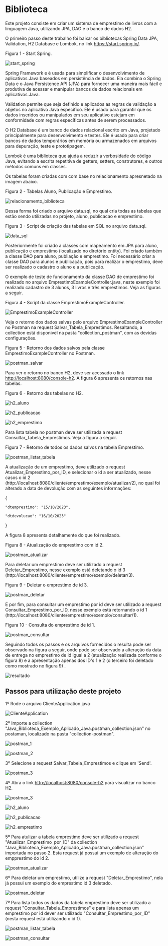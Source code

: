 # Biblioteca

Este projeto consiste em criar um sistema de emprestimo de livros com a linguagem Java, utilizando JPA, DAO e o banco de dados H2.

O primeiro passo deste trabalho foi baixar os bibliotecas Spring Data JPA, Validation, H2 Database e Lombok, no link <https://start.spring.io/>.

Figura 1 - Start Spring.

![start_spring](imagens/start_spring_atualizado.png)

Spring Framework e é usada para simplificar o desenvolvimento de aplicativos Java baseados em persistência de dados. Ela combina o Spring Data e o Java Persistence API (JPA) para fornecer uma maneira mais fácil e produtiva de acessar e manipular bancos de dados relacionais em aplicativos Java.

 Validation permite que seja definido e aplicados as regras de validação a objetos no aplicativo Java especifico. Ele é usado para garantir que os dados inseridos ou manipulados em seu aplicativo estejam em conformidade com regras específicas antes de serem processados.

 O H2 Database é um banco de dados relacional escrito em Java, projetado principalmente para desenvolvimento e testes. Ele é usado para criar bancos de dados temporários em memória ou armazenados em arquivos para depuração, teste e prototipagem.

Lombok é uma biblioteca que ajuda a reduzir a verbosidade do código Java, evitando a escrita repetitiva de getters, setters, construtores, e outros métodos comuns em classes.

Os tabelas foram criadas com com base no relacionamento apresnetado na imagem abaixo.

Figura 2 - Tabelas Aluno, Publicação e Emprestimo.

![relacionamento_biblioteca](imagens/relacionamento_biblioteca.drawio.png)

Dessa forma foi criado o arquivo data.sql, no qual cria todas as tabelas que estão sendo utilizadas no projeto, aluno, publicacao e emprestimo.

Figura 3 - Script de criação das tabelas em SQL no arquivo data.sql.

![data_sql](imagens/data_sql.png)

Posteriormente foi criado a classes com mapeamento em JPA para aluno, publicação e emprestimo (localizado no diretório entity). Foi criado também a classe DAO para aluno, publiação e emprestimo. Foi necessário criar a classe DAO para alunos e publicação, pois para realizar o emprestimo, deve ser realizado o cadastro o aluno e a publicação.

O exemplo de teste de funcionamento da classe DAO de emprestimo foi realizado no arquivo EmprestimoExampleController.java, neste exemplo foi realizado cadastro de 3 alunos, 3 livros e três emprestimos. Veja as figuras a seguir.

Figura 4 - Script da classe EmprestimoExampleController.

![EmprestimoExampleController](imagens/EmprestimoExampleController.png)


Veja o retorno dos dados salvas pelo arquivo EmprestimoExampleController no Postman na request Salvar_Tabela_Emprestimos. Resaltando, a collection está disponivel na pasta "collection_postman", com as devidas configurações.

Figura 5 - Retorno dos dados salvos pela classe EmprestimoExampleController no Postman.

![postman_salvar](imagens/postman_salvar.png)

Para ver o retorno no banco H2, deve ser acessado o link <http://localhost:8080/console-h2>. A figura 6 apresenta os retornos nas tabelas.

Figura 6 - Retorno das tabelas no H2.

![h2_aluno](imagens/h2_aluno.png)

![h2_publicacao](imagens/h2_publicacao.png)

![h2_emprestimo](imagens/h2_emprestimo.png)

Para lista  tabela no postman deve ser utilizada a request Consultar_Tabela_Emprestimos. Veja a figura a seguir.

Figura 7 - Retorno de todos os dados salvos na tabela Emprestimo.

![postman_listar_tabela](imagens/postman_listar_tabela.png)

A atualização de um emprestimo, deve utilizado o request Atualizar_Emprestimo_por_ID, e selecionar o id a ser atualizado, nesse casos o id 2 (http://localhost:8080/cliente/emprestimo/exemplo/atualizar/2),
no qual foi alterado a data de devolução com as seguintes informações:

{

    "dtemprestimo": "15/10/2023",
    
    "dtdevolucao": "16/10/2023"
    
}

A figura 8 apresenta detalhamente do que foi realizado.

Figura 8 - Atualização do emprestimo com id 2.

![postman_atualizar](imagens/postman_atualizar.png)

Para deletar um emprestimo deve ser utilizado a request Deletar_Emprestimo, nesse exemplo está deletando o id 3 (http://localhost:8080/cliente/emprestimo/exemplo/deletar/3).

Figura 9 - Deletar o emprestimo de id 3.

![postman_deletar](imagens/postman_deletar.png)

E por fim, para consultar um emprestimo por id deve ser utilizado a request Consultar_Emprestimo_por_ID, nesse exemplo está retornando o id 1 (http://localhost:8080/cliente/emprestimo/exemplo/consultar/1).

Figura 10 - Consulta do emprestimo de id 1.

![postman_consultar](imagens/postman_consultar_id.png)

Seguindo todos os passos e os arquivos fornecidos o resulta pode ser observado na figura a seguir, onde pode ser observado a alteração da data de entrega no emprestimo de id igual a 2 (atualização realizada conforme o figura 8) e a apresentação apenas dos ID's 1 e 2 (o terceiro foi deletado como mostrado no figura 9) .

![resultado](imagens/resultado.png)

## Passos para utilização deste projeto

1º Rode o arquivo ClienteApplication.java

![ClienteApplication](imagens/ClienteApplication.png)

2º Importe a collection "Java_Biblioteca_Exemplo_Aplicado_Java.postman_collection.json" no postaman, localizado na pasta "collection-postman".

![postman_1](imagens/postman_1.png)

![postman_2](imagens/postman_2.png)

3º Selecione a request Salvar_Tabela_Emprestimos e clique em 'Send'.

![postman_3](imagens/postman_3.png)

4º Abra o link  <http://localhost:8080/console-h2> para visualizar no banco H2.

![postman_3](imagens/postman_3.png)

![h2_aluno](imagens/h2_aluno.png)

![h2_publicacao](imagens/h2_publicacao.png)

![h2_emprestimo](imagens/h2_emprestimo.png)

5º Para atulizar a tabela emprestimo deve ser utilizado a request "Atualizar_Emprestimo_por_ID" da collection "Java_Biblioteca_Exemplo_Aplicado_Java.postman_collection.json" importada no passo 2. Esta request já possui um exemplo de alteração do empprestimo do id 2.

![postman_atualizar](imagens/postman_atualizar.png)

6º Para deletar um emprestimo, utilize a request "Deletar_Emprestimo", nela já possui um exemplo do emprestimo id 3 deletado.

![postman_deletar](imagens/postman_deletar.png)

7º Para lista todos os dados da tabela emprestimo deve ser utilizado a request "Consultar_Tabela_Emprestimos" e para lista apenas um emprestimo por id dever ser utilizado "Consultar_Emprestimo_por_ID" (nesta request está utilizando o id 1).

![postman_listar_tabela](imagens/postman_listar_tabela.png)

![postman_consultar](imagens/postman_consultar_id.png)
